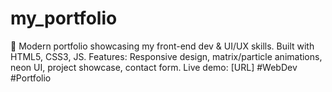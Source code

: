 # my_portfolio
🚀 Modern portfolio showcasing my front-end dev &amp; UI/UX skills. Built with HTML5, CSS3, JS. Features: Responsive design, matrix/particle animations, neon UI, project showcase, contact form. Live demo: [URL] #WebDev #Portfolio
